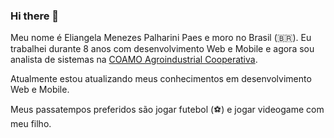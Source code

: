 ### Hi there 👋

Meu nome é Eliangela Menezes Palharini Paes e moro no Brasil (🇧🇷). Eu trabalhei durante 8 anos com desenvolvimento Web e Mobile e agora sou analista de sistemas na [COAMO Agroindustrial Cooperativa](http://coamo.com.br/site/).

Atualmente estou atualizando meus conhecimentos em desenvolvimento Web e Mobile.

Meus passatempos preferidos são jogar futebol (⚽️) e jogar videogame com meu filho.

